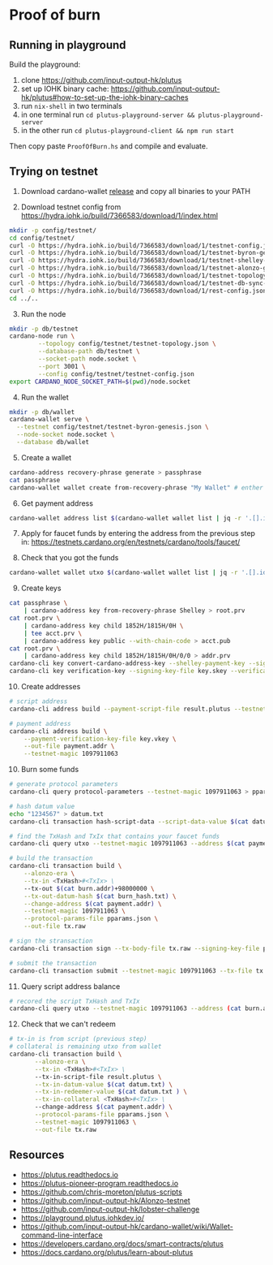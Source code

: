 # Proof of burn

## Running in playground

Build the playground:

1. clone https://github.com/input-output-hk/plutus
2. set up IOHK binary cache: https://github.com/input-output-hk/plutus#how-to-set-up-the-iohk-binary-caches
3. run `nix-shell` in two terminals
4. in one terminal run `cd plutus-playground-server && plutus-playground-server`
5. in the other run `cd plutus-playground-client && npm run start`

Then copy paste `ProofOfBurn.hs` and compile and evaluate.

## Trying on testnet

1. Download cardano-wallet [release](https://github.com/input-output-hk/cardano-wallet/releases) and copy all binaries to your PATH

2. Download testnet config from https://hydra.iohk.io/build/7366583/download/1/index.html

```sh
mkdir -p config/testnet/
cd config/testnet/
curl -O https://hydra.iohk.io/build/7366583/download/1/testnet-config.json
curl -O https://hydra.iohk.io/build/7366583/download/1/testnet-byron-genesis.json
curl -O https://hydra.iohk.io/build/7366583/download/1/testnet-shelley-genesis.json
curl -O https://hydra.iohk.io/build/7366583/download/1/testnet-alonzo-genesis.json
curl -O https://hydra.iohk.io/build/7366583/download/1/testnet-topology.json
curl -O https://hydra.iohk.io/build/7366583/download/1/testnet-db-sync-config.json
curl -O https://hydra.iohk.io/build/7366583/download/1/rest-config.json
cd ../..
```

3. Run the node

```sh
mkdir -p db/testnet
cardano-node run \
		--topology config/testnet/testnet-topology.json \
		--database-path db/testnet \
		--socket-path node.socket \
		--port 3001 \
		--config config/testnet/testnet-config.json
export CARDANO_NODE_SOCKET_PATH=$(pwd)/node.socket
```

4. Run the wallet

```sh
mkdir -p db/wallet
cardano-wallet serve \
  --testnet config/testnet/testnet-byron-genesis.json \
  --node-socket node.socket \
  --database db/wallet
```

5. Create a wallet

```sh
cardano-address recovery-phrase generate > passphrase
cat passphrase
cardano-wallet wallet create from-recovery-phrase "My Wallet" # enther the phrase from the previous step
```

6. Get payment address

```sh
cardano-wallet address list $(cardano-wallet wallet list | jq -r '.[].id') | jq -r '.[0].id'
```

7. Apply for faucet funds by entering the address from the previous step in: https://testnets.cardano.org/en/testnets/cardano/tools/faucet/

8. Check that you got the funds

```sh
cardano-wallet wallet utxo $(cardano-wallet wallet list | jq -r '.[].id')
```

9. Create keys

```sh
cat passphrase \
    | cardano-address key from-recovery-phrase Shelley > root.prv
cat root.prv \
    | cardano-address key child 1852H/1815H/0H \
    | tee acct.prv \
    | cardano-address key public --with-chain-code > acct.pub
cat root.prv \
	| cardano-address key child 1852H/1815H/0H/0/0 > addr.prv
cardano-cli key convert-cardano-address-key --shelley-payment-key --signing-key-file addr.prv --out-file key.skey
cardano-cli key verification-key --signing-key-file key.skey --verification-key-file key.vkey
```


10. Create addresses

```sh
# script address
cardano-cli address build --payment-script-file result.plutus --testnet-magic 1097911063 --out-file burn.addr

# payment address
cardano-cli address build \
	--payment-verification-key-file key.vkey \
	--out-file payment.addr \
	--testnet-magic 1097911063
```

10. Burn some funds

```sh
# generate protocol parameters
cardano-cli query protocol-parameters --testnet-magic 1097911063 > pparams.json

# hash datum value
echo "1234567" > datum.txt
cardano-cli transaction hash-script-data --script-data-value $(cat datum.txt) > burn_hash.txt

# find the TxHash and TxIx that contains your faucet funds
cardano-cli query utxo --testnet-magic 1097911063 --address $(cat payment.addr)

# build the transaction
cardano-cli transaction build \
	--alonzo-era \
	--tx-in <TxHash>#<TxIx> \
	--tx-out $(cat burn.addr)+98000000 \
	--tx-out-datum-hash $(cat burn_hash.txt) \
	--change-address $(cat payment.addr) \
	--testnet-magic 1097911063 \
	--protocol-params-file pparams.json \
	--out-file tx.raw

# sign the stransaction
cardano-cli transaction sign --tx-body-file tx.raw --signing-key-file payment.skey --out-file tx.sign

# submit the transaction
cardano-cli transaction submit --testnet-magic 1097911063 --tx-file tx.sign
```

11. Query script address balance

```sh
# recored the script TxHash and TxIx
cardano-cli query utxo --testnet-magic 1097911063 --address (cat burn.addr)
```

12. Check that we can't redeem

```sh
# tx-in is from script (previous step)
# collateral is remaining utxo from wallet
cardano-cli transaction build \
       --alonzo-era \
       --tx-in <TxHash>#<TxIx> \
       --tx-in-script-file result.plutus \
       --tx-in-datum-value $(cat datum.txt) \
       --tx-in-redeemer-value $(cat datum.txt ) \
       --tx-in-collateral <TxHash>#<TxIx> \
       --change-address $(cat payment.addr) \
       --protocol-params-file pparams.json \
       --testnet-magic 1097911063 \
       --out-file tx.raw
```

## Resources

* https://plutus.readthedocs.io
* https://plutus-pioneer-program.readthedocs.io
* https://github.com/chris-moreton/plutus-scripts
* https://github.com/input-output-hk/Alonzo-testnet
* https://github.com/input-output-hk/lobster-challenge
* https://playground.plutus.iohkdev.io/
* https://github.com/input-output-hk/cardano-wallet/wiki/Wallet-command-line-interface
* https://developers.cardano.org/docs/smart-contracts/plutus
* https://docs.cardano.org/plutus/learn-about-plutus
